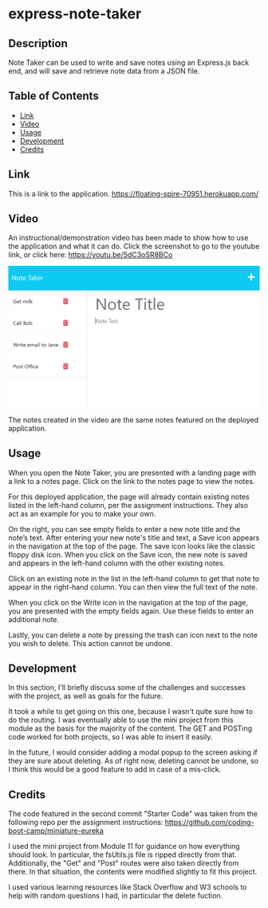 # express-note-taker


## Description
Note Taker can be used to write and save notes using an Express.js back end, and will save and retrieve note data from a JSON file.

## Table of Contents
- [Link](#link)
- [Video](#video)
- [Usage](#usage)
- [Development](#development)
- [Credits](#credits)

## Link

This is a link to the application.
https://floating-spire-70951.herokuapp.com/


## Video

An instructional/demonstration video has been made to show how to use the application and what it can do. Click the screenshot to go to the youtube link, or click here: https://youtu.be/5dC3oSR8BCo

[![AppScreenshot1](public/assets/screenshots/screenshot.png?raw=true)](https://youtu.be/5dC3oSR8BCo "Demonstration Video")

The notes created in the video are the same notes featured on the deployed application.

## Usage

When you open the Note Taker, you are presented with a landing page with a link to a notes page. Click on the link to the notes page to view the notes.

For this deployed application, the page will already contain existing notes listed in the left-hand column, per the assignment instructions. They also act as an example for you to make your own. 

On the right, you can see empty fields to enter a new note title and the note’s text. After entering your new note's title and text, a Save icon appears in the navigation at the top of the page. The save icon looks like the classic floppy disk icon. When you click on the Save icon, the new note is saved and appears in the left-hand column with the other existing notes. 

Click on an existing note in the list in the left-hand column to get that note to appear in the right-hand column. You can then view the full text of the note.

When you click on the Write icon in the navigation at the top of the page, you are presented with the empty fields again. Use these fields to enter an additional note.

Lastly, you can delete a note by pressing the trash can icon next to the note you wish to delete. This action cannot be undone. 

## Development
In this section, I'll briefly discuss some of the challenges and successes with the project, as well as goals for the future.

It took a while to get going on this one, because I wasn't quite sure how to do the routing. I was eventually able to use the mini project from this module as the basis for the majority of the content. The GET and POSTing code worked for both projects, so I was able to insert it easily. 

In the future, I would consider adding a modal popup to the screen asking if they are sure about deleting. As of right now, deleting cannot be undone, so I think this would be a good feature to add in case of a mis-click.

## Credits

The code featured in the second commit "Starter Code" was taken from the following repo per the assignment instructions: https://github.com/coding-boot-camp/miniature-eureka

I used the mini project from Module 11 for guidance on how everything should look. In particular, the fsUtils.js file is ripped directly from that. Additionally, the "Get" and "Post" routes were also taken directly from there. In that situation, the contents were modified slightly to fit this project.

I used various learning resources like Stack Overflow and W3 schools to help with random questions I had, in particular the delete fuction.  

